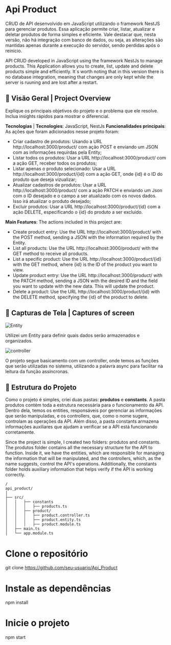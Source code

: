# Api Product

CRUD de API desenvolvido em JavaScript utilizando o framework NestJS para gerenciar produtos. Essa aplicação permite criar, listar, atualizar e deletar produtos de forma simples e eficiente. Vale destacar que, nesta versão, não há integração com banco de dados, ou seja, as alterações são mantidas apenas durante a execução do servidor, sendo perdidas após o reinício.

API CRUD developed in JavaScript using the framework NestJs to manage products. This Application allows you to create, list, update and delete products simple and efficiently. It`s worth noting that in this version there is no database integration, meaning that changes are only kept while the server is ruuning and are lost after a restart.

## 📝 Visão Geral | Project Overview

Explique os principais objetivos do projeto e o problema que ele resolve. Inclua insights rápidos para mostrar o diferencial.

**Tecnologias** | **Tecnologies**: JavaScript, NestJs
**Funcionalidades principais**: As ações que foram adicionados nesse projeto foram:
-  Criar cadastro de produtos: Usando a URL http://localhost:3000/product/ com ação POST e enviando um JSON com as informações requirdas pela Entity;
-  Listar todos os produtos: Usar a URL  http://localhost:3000/product/ com a ação GET, receber todos os produtos;
-  Listar apenas o produto selecionado: Usar a URL  http://localhost:3000/product/{id} com a ação GET, onde {id} é o ID do produto que deseja vizualizar;
-  Atualizar cadastros de produtos: Usar a URL http://localhost:3000/product/ com a ação PATCH e enviando um Json com o ID desejado e o campo a ser atualizado com os novos dados. Isso irá atualizar o produto desejado;
-  Excluir produtos: Usar a URL http://localhost:3000/product/{id} com a ação DELETE, especificando o {id} do produto a ser excluido.

**Main Features**: The actions included in this project are:

- Create product entry: Use the URL http://localhost:3000/product/ with the POST method, sending a JSON with the information required by the Entity.
- List all products: Use the URL http://localhost:3000/product/ with the GET method to receive all products.
- List a specific product: Use the URL http://localhost:3000/product/{id} with the GET method, where {id} is the ID of the product you want to view.
- Update product entry: Use the URL http://localhost:3000/product/ with the PATCH method, sending a JSON with the desired ID and the field you want to update with the new data. This will update the product.
- Delete a product: Use the URL http://localhost:3000/product/{id} with the DELETE method, specifying the {id} of the product to delete.
  
## 📸 Capturas de Tela | Captures of screen

![Entity](https://github.com/user-attachments/assets/c0905ff6-656a-46df-9289-74b261baf398)

Utilizei um Entity para definir quais dados serão armazenados e organizados.

![controller](https://github.com/user-attachments/assets/d8eae434-cebb-43dc-9486-5a45761d1fbb)

 O projeto segue basicamento com um controller, onde temos as funções que serão utilizadas no sistema, utilizando a palavra async para facilitar na leitura da função assíncronas.
 

## 📂 Estrutura do Projeto

Como o projeto é simples, criei duas pastas: **produtos** e **constants**. A pasta produtos contém toda a estrutura necessária para o funcionamento da API. Dentro dela, temos os entities, responsáveis por gerenciar as informações que serão manipuladas, e os controllers, que, como o nome sugere, controlam as operações da API. Além disso, a pasta constants armazena informações auxiliares que ajudam a verificar se a API está funcionando corretamente.

Since the project is simple, I created two folders: produtos and constants. The produtos folder contains all the necessary structure for the API to function. Inside it, we have the entities, which are responsible for managing the information that will be manipulated, and the controllers, which, as the name suggests, control the API's operations. Additionally, the constants folder holds auxiliary information that helps verify if the API is working correctly.


```plaintext
/
api_product/
│
├── src/
│   │   ├── constants
│   │   │   ├── products.ts
│   │   ├── product/
│   │   │   ├── product.controller.ts
│   │   │   ├── product.entity.ts
│   │   │   ├── product.module.ts
│   ├── main.ts
│   └── app.module.ts
```

# Clone o repositório
git clone https://github.com/seu-usuario/Api_Product

# Instale as dependências
npm install

# Inicie o projeto
npm start


